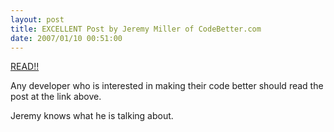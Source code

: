 ```yaml
---
layout: post
title: EXCELLENT Post by Jeremy Miller of CodeBetter.com
date: 2007/01/10 00:51:00
---
```



[READ!!](http://codebetter.com/blogs/jeremy.miller/archive/2007/01/08/Orthogonal-Code.aspx)

Any developer who is interested in making their code better should read the post at the link above.

Jeremy knows what he is talking about.